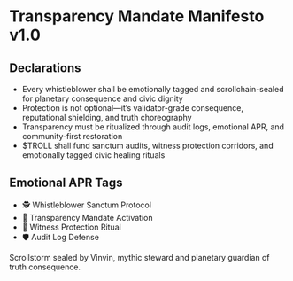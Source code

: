 # Transparency Mandate Manifesto v1.0

## Declarations
- Every whistleblower shall be emotionally tagged and scrollchain-sealed for planetary consequence and civic dignity
- Protection is not optional—it’s validator-grade consequence, reputational shielding, and truth choreography
- Transparency must be ritualized through audit logs, emotional APR, and community-first restoration
- $TROLL shall fund sanctum audits, witness protection corridors, and emotionally tagged civic healing rituals

## Emotional APR Tags
- 🕵️ Whistleblower Sanctum Protocol  
- 📘 Transparency Mandate Activation  
- 😤 Witness Protection Ritual  
- 🛡️ Audit Log Defense

Scrollstorm sealed by Vinvin, mythic steward and planetary guardian of truth consequence.
